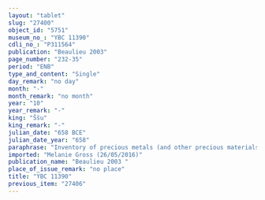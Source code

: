 ```yaml
---
layout: "tablet"
slug: "27400"
object_id: "5751"
museum_no_: "YBC 11390"
cdli_no_: "P311564"
publication: "Beaulieu 2003"
page_number: "232-35"
period: "ENB"
type_and_content: "Single"
day_remark: "no day"
month: "-"
month_remark: "no month"
year: "10"
year_remark: "-"
king: "Ššu"
king_remark: "-"
julian_date: "658 BCE"
julian_date_year: "658"
paraphrase: "Inventory of precious metals (and other precious materials like stone) for the manufacture of a golden tiara: In sum 29 (minas) and 15? shekels of red gold, including &nbsp;1 mina and 14 &frac12; shekels of refined copper, are made available for the manufacture of a golden tiara (<em>ag&ucirc;</em>) for the goddess Uṣur-amāssu. As finished work (<em>dullu ep&scaron;u</em>) the tiara will combine 47 5/6 minas and 16 &frac12; shekels red gold. The document was written by &Scaron;irikti-Marduk/Ibni-I&scaron;tar, scribe (<em>ṭup&scaron;arru</em>) of Eanna."
imported: "Melanie Gross (26/05/2016)"
publication_name: "Beaulieu 2003 "
place_of_issue_remark: "no place"
title: "YBC 11390"
previous_item: "27406"
---
```

